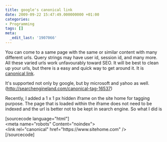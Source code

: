 ```yaml
---
title: google's canonical link
date: 2009-09-22 15:47:49.000000000 +01:00
categories:
- Programming
tags: []
meta:
  _edit_last: '1907066'
---
```

<p>You can come to a same page with the same or similar content with many different urls. Query strings may have user id, session id, and many more. All these varied urls work unfavourably toward SEO. It will be best to clean up your urls, but there is a easy and quick way to get around it. It is <a href="http://googlewebmastercentral.blogspot.com/2009/02/specify-your-canonical.html">canonical link</a>. </p>
<p>It's supported not only by google, but by microsoft and yahoo as well. (<a href="http://searchengineland.com/canonical-tag-16537">http://searchengineland.com/canonical-tag-16537</a>)</p>
<p>Recently, I added a 1 x 1 px hidden iframe on the site home for tagging purpose. The page that is loaded within the iframe does not need to be indexed and the url is better not to be kept in search engine. So what I did is</p>
<p>[sourcecode language="html"]<br />
    &lt;meta name=&quot;robots&quot; Content=&quot;noindex&quot;&gt;<br />
    &lt;link rel=&quot;canonical&quot; href=&quot;https://www.sitehome.com&quot; /&gt;<br />
[/sourcecode]</p>
